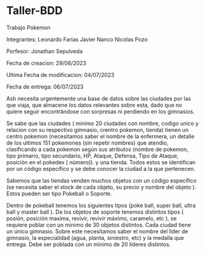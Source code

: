 # Taller-BDD

Trabajo Pokemon

Integrantes:	Leonardo Farias
				      Javier Nanco
				      Nicolas Pozo

Porfesor: Jonathan Sepulveda

Fecha de creacion:  			29/06/2023

Ultima Fecha de modificacion:	04/07/2023

Fecha de entrega:				  06/07/2023			

Ash necesita urgentemente una base de datos sobre las ciudades por las que viaja, que
almacene los datos relevantes sobre esta, dado que no quiere seguir encontrándose con
sorpresas ni perdiendo en los gimnasios.

Se sabe que las ciudades ( minimo 20 ciudades con nombre, codigo unico y relacion con su
respectivo gimnasio, crentro pokemon, tienda) tienen un centro pokemon (necesitamos
saber el nombre de la enfermera, un detalle de los ultimos 151 pokemones (sin repetir
nombres) que atendio, clasificando a cada pokemon según sus atributos (nombre de
pokemon, tipo primario, tipo secundario, HP, Ataque, Defensa, Tipo de Ataque, posición en el
pokedex ( número)). y una tienda. Todos estos se identifican por un código específico
y se debe conocer la ciudad a la que pertenecen.

Sabemos que las tiendas venden muchos objetos con un código específico (se necesita saber
el stock de cada objeto, su precio y nombre del objeto ). Estos pueden ser tipo Pokeball
o Soporte.

Dentro de pokeball tenemos los siguientes tipos (poke ball, super ball, ultra ball y master
ball ). De los objetos de soporte tenemos distintos tipos ( posión, posición maxima, revivir,
revivir máximo, caramelo, etc ), se requiere poblar con un minimo de 30 objetos distintos.
Cada ciudad tiene un único gimnasio. Sobre este necesitamos saber el nombre del líder de
gimnasio, la especialidad (agua, planta, siniestro, etc) y la medalla que entrega. Debe ser
poblada con un minimo de 20 lideres distintos.
